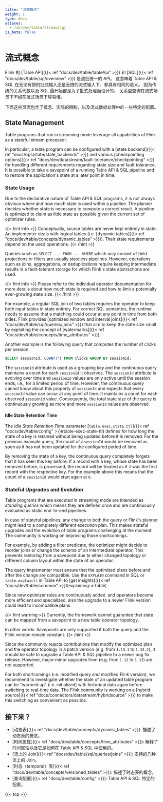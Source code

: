 ```yaml
---
title: "流式概念"
weight: 1
type: docs
aliases:
  - /zh/dev/table/streaming/
is_beta: false
---
```

<!--
Licensed to the Apache Software Foundation (ASF) under one
or more contributor license agreements.  See the NOTICE file
distributed with this work for additional information
regarding copyright ownership.  The ASF licenses this file
to you under the Apache License, Version 2.0 (the
"License"); you may not use this file except in compliance
with the License.  You may obtain a copy of the License at

  http://www.apache.org/licenses/LICENSE-2.0

Unless required by applicable law or agreed to in writing,
software distributed under the License is distributed on an
"AS IS" BASIS, WITHOUT WARRANTIES OR CONDITIONS OF ANY
KIND, either express or implied.  See the License for the
specific language governing permissions and limitations
under the License.
-->

# 流式概念

Flink 的 [Table API]({{< ref "docs/dev/table/tableApi" >}}) 和 [SQL]({{< ref "docs/dev/table/sql/overview" >}}) 是流批统一的 API。
这意味着 Table API & SQL 在无论有限的批式输入还是无限的流式输入下，都具有相同的语义。
因为传统的关系代数以及 SQL 最开始都是为了批式处理而设计的，
关系型查询在流式场景下不如在批式场景下容易懂。

下面这些页面包含了概念、实际的限制，以及流式数据处理中的一些特定的配置。

State Management
----------------

Table programs that run in streaming mode leverage all capabilities of Flink as a stateful stream
processor.

In particular, a table program can be configured with a [state backend]({{< ref "docs/ops/state/state_backends" >}})
and various [checkpointing options]({{< ref "docs/dev/datastream/fault-tolerance/checkpointing" >}})
for handling different requirements regarding state size and fault tolerance. It is possible to take
a savepoint of a running Table API & SQL pipeline and to restore the application's state at a later
point in time.

### State Usage

Due to the declarative nature of Table API & SQL programs, it is not always obvious where and how much
state is used within a pipeline. The planner decides whether state is necessary to compute a correct
result. A pipeline is optimized to claim as little state as possible given the current set of optimizer
rules.

{{< hint info >}}
Conceptually, source tables are never kept entirely in state. An implementer deals with logical tables
(i.e. [dynamic tables]({{< ref "docs/dev/table/concepts/dynamic_tables" >}})). Their state requirements
depend on the used operations.
{{< /hint >}}

Queries such as `SELECT ... FROM ... WHERE` which only consist of field projections or filters are usually
stateless pipelines. However, operations such as joins, aggregations, or deduplications require keeping
intermediate results in a fault-tolerant storage for which Flink's state abstractions are used.

{{< hint info >}}
Please refer to the individual operator documentation for more details about how much state is required
and how to limit a potentially ever-growing state size.
{{< /hint >}}

For example, a regular SQL join of two tables requires the operator to keep both input tables in state
entirely. For correct SQL semantics, the runtime needs to assume that a matching could occur at any
point in time from both sides. Flink provides [optimized window and interval joins]({{< ref "docs/dev/table/sql/queries/joins" >}})
that aim to keep the state size small by exploiting the concept of [watermarks]({{< ref "docs/dev/table/concepts/time_attributes" >}}).

Another example is the following query that computes the number of clicks per session.

```sql
SELECT sessionId, COUNT(*) FROM clicks GROUP BY sessionId;
```

The `sessionId` attribute is used as a grouping key and the continuous query maintains a count
for each `sessionId` it observes. The `sessionId` attribute is evolving over time and `sessionId`
values are only active until the session ends, i.e., for a limited period of time. However, the
continuous query cannot know about this property of `sessionId` and expects that every `sessionId`
value can occur at any point of time. It maintains a count for each observed `sessionId` value.
Consequently, the total state size of the query is continuously growing as more and more `sessionId`
values are observed.

#### Idle State Retention Time

The *Idle State Retention Time* parameter [`table.exec.state.ttl`]({{< ref "docs/dev/table/config" >}}#table-exec-state-ttl)
defines for how long the state of a key is retained without being updated before it is removed.
For the previous example query, the count of a`sessionId` would be removed as soon as it has not
been updated for the configured period of time.

By removing the state of a key, the continuous query completely forgets that it has seen this key
before. If a record with a key, whose state has been removed before, is processed, the record will
be treated as if it was the first record with the respective key. For the example above this means
that the count of a `sessionId` would start again at `0`.

### Stateful Upgrades and Evolution

Table programs that are executed in streaming mode are intended as *standing queries* which means they
are defined once and are continuously evaluated as static end-to-end pipelines.

In case of stateful pipelines, any change to both the query or Flink's planner might lead to a completely
different execution plan. This makes stateful upgrades and the evolution of table programs challenging
at the moment. The community is working on improving those shortcomings.

For example, by adding a filter predicate, the optimizer might decide to reorder joins or change the
schema of an intermediate operator. This prevents restoring from a savepoint due to either changed
topology or different column layout within the state of an operator.

The query implementer must ensure that the optimized plans before and after the change are compatible.
Use the `EXPLAIN` command in SQL or `table.explain()` in Table API to [get insights]({{< ref "docs/dev/table/common" >}}#explaining-a-table).

Since new optimizer rules are continuously added, and operators become more efficient and specialized,
also the upgrade to a newer Flink version could lead to incompatible plans.

{{< hint warning >}}
Currently, the framework cannot guarantee that state can be mapped from a savepoint to a new table
operator topology.

In other words: Savepoints are only supported if both the query and the Flink version remain constant.
{{< /hint >}}

Since the community rejects contributions that modify the optimized plan and the operator topology
in a patch version (e.g. from `1.13.1` to `1.13.2`), it should be safe to upgrade a Table API & SQL
pipeline to a newer bug fix release. However, major-minor upgrades from (e.g. from `1.12` to `1.13`)
are not supported.

For both shortcomings (i.e. modified query and modified Flink version), we recommend to investigate
whether the state of an updated table program can be "warmed up" (i.e. initialized) with historical
data again before switching to real-time data. The Flink community is working on a [hybrid source]({{< ref "docs/connectors/datastream/hybridsource" >}})
to make this switching as convenient as possible.

接下来？
-----------------

* [动态表]({{< ref "docs/dev/table/concepts/dynamic_tables" >}}): 描述了动态表的概念。
* [时间属性]({{< ref "docs/dev/table/concepts/time_attributes" >}}): 解释了时间属性以及它是如何在 Table API & SQL 中使用的。
* [流上的 Join]({{< ref "docs/dev/table/sql/queries/joins" >}}): 支持的几种流上的 Join。
* [时态（temporal）表]({{< ref "docs/dev/table/concepts/versioned_tables" >}}): 描述了时态表的概念。
* [查询配置]({{< ref "docs/dev/table/config" >}}): Table API & SQL 特定的配置。

{{< top >}}
